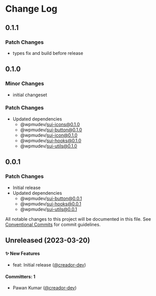 # Change Log

## 0.1.1

### Patch Changes

- types fix and build before release

## 0.1.0

### Minor Changes

- initial changeset

### Patch Changes

- Updated dependencies
  - @wpmudev/sui-icons@0.1.0
  - @wpmudev/sui-button@0.1.0
  - @wpmudev/sui-icon@0.1.0
  - @wpmudev/sui-hooks@0.1.0
  - @wpmudev/sui-utils@0.1.0

## 0.0.1

### Patch Changes

- Initial release
- Updated dependencies
  - @wpmudev/sui-button@0.0.1
  - @wpmudev/sui-hooks@0.0.1
  - @wpmudev/sui-utils@0.0.1

All notable changes to this project will be documented in this file. See
[Conventional Commits](https://conventionalcommits.org/) for commit guidelines.

## Unreleased (2023-03-20)

#### ✨ New Features

- feat: Initial release ([@creador-dev](https://github.com/creador-dev))

#### Committers: 1

- Pawan Kumar ([@creador-dev](https://github.com/creador-dev))
